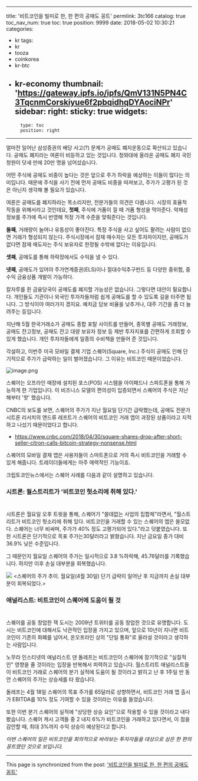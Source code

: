 
---
title: '비트코인을 빌미로 한, 한 편의 공매도 꽁트'
permlink: 3tc166
catalog: true
toc_nav_num: true
toc: true
position: 9999
date: 2018-05-02 10:30:21
categories:
- kr
tags:
- kr
- tooza
- coinkorea
- kr-btc
- kr-economy
thumbnail: 'https://gateway.ipfs.io/ipfs/QmV131N5PN4C3TqcnmCorskiyue6f2pbqidhqDYAociNPr'
sidebar:
    right:
        sticky: true
widgets:
    -
        type: toc
        position: right
---


얼마전 일어난 삼성증권의 배당 사고(?) 문제가 공매도 폐지운동으로 확산되고 있습니다. 공매도 폐지라는 여론이 비등하고 있는 것입니다. 청와대에 올라온 공매도 폐지 국민 청원이 닷새 만에 20만 명을 넘어섰습니다. 

어떤 주식에 공매도 비중이 높다는 것은 앞으로 주가 하락을 예상하는 이들이 많다는 의미입니다.  때문에 주식을 사기 전에 먼저 공매도 비중을 따져보고, 주가가 고평가 된 것은 아닌지 생각해 볼 필요가 있습니다. 

여론은 공매도를 폐지하라는 목소리지만, 전문가들의 의견은 다릅니다. 시장의 효율적 작동을 위해서라고 것인데요, **첫째**, 주식에 거품이 낄 때 거품 형성을 막아준다. 악재성 정보를 주가에 즉시 반영해 적정 가격 수준을 맞춰준다는 것입니다. 

**둘째**, 거래량이 늘어나 유동성이 좋아진다. 특정 주식을 사고 싶어도 팔려는 사람이 없으면 거래가 형성되지 않는다. 주식시장에서 잠재 매수자는 모든 투자자이지만, 공매도가 없다면 잠재 매도자는 주식 보유자로 한정될 수밖에 없다는 이유입니다. 

**셋째**, 공매도를 통해 하락장에서도 수익을 낼 수 있다. 

**넷째**, 공매도가 있어야 주가연계증권(ELS)이나 절대수익추구펀드 등 다양한 중위험, 중수익 금융상품 개발이 가능하다. 

칼자루를 쥔  금융당국이 공매도를 폐지할 가능성은 없습니다. 그렇다면 대안이 필요합니다. 개인들도 기관이나 외국인 투자자들처럼 쉽게 공매도를 할 수 있도록 길을 터주면 됩니다.  그 방식이야 여러가지 겠지요. 예치금 담보 비율을 낮추거나, 대주 기간을 좀 더 늘려주는 등입니다. 

지난해 5월 한국거래소가 공매도 종합 포탈 사이트를 만들어, 종목별 공매도 거래정보, 공매도 잔고정보, 공매도 잔고 대량 보유자 정보 등 제반 투자지표를 간편하게 조회할 수 있게 했습니다.  개인 투자자들에게 일종의 수비책을 만들어 준 것입니다.

각설하고, 이번주 미국 모바일 결제 기업 스퀘어(Square, Inc.) 주식이 공매도 인해 단기적으로 주가가 급락하는 일이 벌어졌습니다.  그 이유는 비트코인 때문이었습니다.

![image.png](https://gateway.ipfs.io/ipfs/QmV131N5PN4C3TqcnmCorskiyue6f2pbqidhqDYAociNPr)


스퀘어는 오프라인 매장에 설치된 포스(POS) 시스템을 아이패드나 스파트폰을 통해 가능하게 한 기업입니다.  이 비즈니스 모델의 편의성이 입증되면서 스퀘어의 주식은 지난해부터 '핫' 했습니다. 
 
CNBC의 보도를 보면, 스퀘어의 주가가 지난 월요일 단기간 급락했는데, 공매도 전문가 시트론 리서치의 앤드류 레프트가 스퀘어의 비트코인 거래 앱이 과장된 상품이라고 지적하고 나섰기 때문이었다고 합니다. 

- https://www.cnbc.com/2018/04/30/square-shares-drop-after-short-seller-citron-calls-bitcoin-strategy-nonsense.html

스퀘어의 모바일 결재 앱은 사용자들이 스마트폰으로 거의 즉시 비트코인을 거래할 수 있게 해줍니다.  트레이더들에게는 아주 매력적인 기능이죠. 

크립토코인뉴스에서는 스퀘어 사례를 다음과 같이 설명하고 있습니다. 

### 시트론: 월스트리트가 '비트코인 헛소리에 취해 있다.'
#
시트론은 월요일 오후 트윗을 통해, 스퀘어가 "쓸데없는 사업의 집합체"라면서, "월스트리트가 비트코인 헛소리에 취해 있다.  비트코인을 거래할 수 있는 스퀘어의 앱은 쓸모없다.  스퀘어는 너무 비싸며, 주가가 40% 정도 고평가되어 있다."라고 덧붙였습니다.  또한 시트론은 단기적으로 목표 주가는30달러라고 밝혔습니다.  지난 금요일 종가 대비 36.9% 낮은 수준입니다.

그 때문인지 월요일 스퀘어의 주가는 일시적으로 3.8 %하락해, 45.76달러를 기록했습니다.  하지만 이후 손실 대부분을 회복했습니다. 

![](https://steemitimages.com/DQmPYoKqRoQEkYmHycoashj7j9nBAELCMALGMD4PAwXiGs1/image.png)
<스퀘어의 주가 추이.  월요일(4월 30일) 단기 급락이 일어난 후 지금까지 손실 대부분이 회복되었다.>


### 애널리스트: 비트코인이 스퀘어에 도움이 될 것
#
스퀘어를 공동 창업한 잭 도시는 2009년 트위터를 공동 창업한 것으로 유명합니다.  도시는 비트코인에 대해서도 낙관적인 입장을 가지고 있으며, 앞으로 10년이 지나면 비트코인이 기존의 화폐를 넘어서, 온오프라인 상의 "단일 통화"로 올라설 것이라고 생각하는 사람입니다. 

노무라 인스티넷의 애널리스트 댄 돌레프는 비트코인이 스퀘어에 장기적으로 "실질적인" 영향을 줄 것이라는 입장을 반복해서 피력하고 있습니다.  월스트리트 애널리스트들이 비트코인 거래로 스퀘어의 분기 실적에 도움이 될 것이라고 밝히고 난 후 1주일 반 동안 스퀘어의 주가는 상승세를 타 왔습니다.

돌레프는 4월 18일 스퀘어의 목표 주가를 65달러로 상향하면서, 비트코인 거래 앱 출시가 EBITDA를 10% 정도 기여할 수 있을 것이라는 이유를 들었습니다. 

또한 이번 분기 스퀘어의 실적에 "상당한 상승 요인"으로 작용할 수 있을 것이라고 내다봤습니다.  스퀘어 캐시 고객들 중 2 내지 6%가 비트코인을 거래하고 있다면서, 이 점을 감안할 때, 최대 3%까지 수익 상승이 예상된다고 합니다. 

*이번 스퀘어의 일은 비트코인을 회의적으로 바라보는 투자자들을 대상으로 삼은 한 편의 꽁트였던 것으로 보입니다.*

- - -

This page is synchronized from the post: ['비트코인을 빌미로 한, 한 편의 공매도 꽁트'](https://steemit.com/@pius.pius/3tc166)
